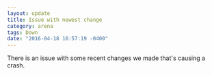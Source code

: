 ```yaml
---
layout: update
title: Issue with newest change
category: arena
tags: Down
date: "2016-04-18 16:57:19 -0400"
---
```


There is an issue with some recent changes we made that's causing a crash.

